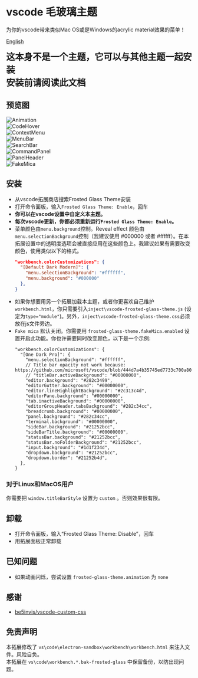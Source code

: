 # vscode 毛玻璃主题
为你的vscode带来类似Mac OS或是Windows的acrylic material效果的菜单！

[English](README.md)

<span style="font-size: 24px;font-weight: bold">
这本身不是一个主题，它可以与其他主题一起安装
<br>
安装前请阅读此文档
</span>

## 预览图
![Animation](image/Animation.gif) \
![CodeHover](image/CodeHover.jpg) \
![ContextMenu](image/ContextMenu.jpg) \
![MenuBar](image/MenuBar.jpg) \
![SearchBar](image/SearchBar.jpg) \
![CommandPanel](image/CommandPanel.jpg) \
![PanelHeader](image/PanelHeader.jpg) \
![FakeMica](image/FakeMica.jpg)
## 安装
* 从vscode拓展商店搜索Frosted Glass Theme安装
* 打开命令面板，输入`Frosted Glass Theme: Enable`，回车
* **你可以在vscode设置中自定义本主题。**
* **每次vscode更新，你都必须重新运行`Frosted Glass Theme: Enable`。**
* 菜单颜色由`menu.background`控制。Reveal effect 颜色由`menu.selectionBackground`控制（我建议使用 #000000 或者 #ffffff）。在本拓展设置中的透明度选项会被直接应用在这些颜色上。我建议如果有需要改变颜色，使用类似以下的格式。
  ```json
  "workbench.colorCustomizations": {
    "[Default Dark Modern]": {
      "menu.selectionBackground": "#ffffff",
      "menu.background": "#000000"
    },
  }
  ```
* 如果你想要用另一个拓展加载本主题，或者你更喜欢自己维护`workbench.html`，你只需要引入`inject\vscode-frosted-glass-theme.js` (设定为`type="module"`)。另外，`inject\vscode-frosted-glass-theme.css`必须放在js文件旁边。
* `Fake mica` 默认关闭。你需要用 `frosted-glass-theme.fakeMica.enabled` 设置开启此功能。你也许需要同时改变颜色，以下是一个示例:
  ```jsonc
  "workbench.colorCustomizations": {
    "[One Dark Pro]": {
      "menu.selectionBackground": "#ffffff",
      // Title bar opacity not work because: https://github.com/microsoft/vscode/blob/444d7a4b35745ed7733c700a8008f55cd659eb1d/src/vs/workbench/browser/parts/titlebar/titlebarPart.ts#L682
      // "titleBar.activeBackground": "#00000000",  
      "editor.background": "#282c3499",
      "editorGutter.background": "#00000000",
      "editor.lineHighlightBackground": "#2c313c4d",
      "editorPane.background": "#00000000",
      "tab.inactiveBackground": "#00000000",
      "editorGroupHeader.tabsBackground": "#282c34cc",
      "breadcrumb.background": "#00000000",
      "panel.background": "#282c34cc",
      "terminal.background": "#00000000",
      "sideBar.background": "#21252bcc",
      "sideBarTitle.background": "#00000000",
      "statusBar.background": "#21252bcc",
      "statusBar.noFolderBackground": "#21252bcc",
      "input.background": "#1d1f234d",
      "dropdown.background": "#21252bcc",
      "dropdown.border": "#21252b4d",
    },
  }
  ```
### 对于Linux和MacOS用户
你需要把 `window.titleBarStyle` 设置为 `custom` 。否则效果很有限。
## 卸载
* 打开命令面板，输入“Frosted Glass Theme: Disable”，回车
* 用拓展面板正常卸载
## 已知问题
* 如果动画闪烁，尝试设置 `frosted-glass-theme.animation` 为 `none`
## 感谢
* [be5invis/vscode-custom-css](https://github.com/be5invis/vscode-custom-css)
## 免责声明
本拓展修改了 `vs\code\electron-sandbox\workbench\workbench.html` 来注入文件。风险自负。\
本拓展在 `vs\code\workbench.*.bak-frosted-glass` 中保留备份，以防出现问题。
